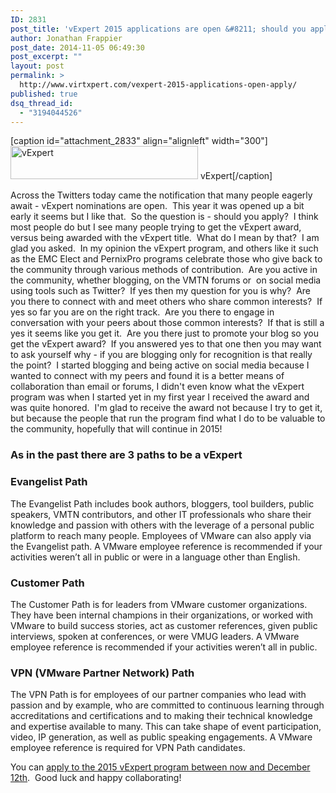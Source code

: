 ```yaml
---
ID: 2831
post_title: 'vExpert 2015 applications are open &#8211; should you apply?'
author: Jonathan Frappier
post_date: 2014-11-05 06:49:30
post_excerpt: ""
layout: post
permalink: >
  http://www.virtxpert.com/vexpert-2015-applications-open-apply/
published: true
dsq_thread_id:
  - "3194044526"
---
```

[caption id="attachment_2833" align="alignleft" width="300"]<a href="http://www.virtxpert.com/wp-content/uploads/2014/11/vExpert.png"><img class="wp-image-2833 size-medium" src="http://www.virtxpert.com/wp-content/uploads/2014/11/vExpert-300x53.png" alt="vExpert" width="300" height="53" /></a> vExpert[/caption]

Across the Twitters today came the notification that many people eagerly await - vExpert nominations are open.  This year it was opened up a bit early it seems but I like that.  So the question is - should you apply?  I think most people do but I see many people trying to get the vExpert award, versus being awarded with the vExpert title.  What do I mean by that?  I am glad you asked.  In my opinion the vExpert program, and others like it such as the EMC Elect and PernixPro programs celebrate those who give back to the community through various methods of contribution.  Are you active in the community, whether blogging, on the VMTN forums or  on social media using tools such as Twitter?  If yes then my question for you is why?  Are you there to connect with and meet others who share common interests?  If yes so far you are on the right track.  Are you there to engage in conversation with your peers about those common interests?  If that is still a yes it seems like you get it.  Are you there just to promote your blog so you get the vExpert award?  If you answered yes to that one then you may want to ask yourself why - if you are blogging only for recognition is that really the point?  I started blogging and being active on social media because I wanted to connect with my peers and found it is a better means of collaboration than email or forums, I didn't even know what the vExpert program was when I started yet in my first year I received the award and was quite honored.  I'm glad to receive the award not because I try to get it, but because the people that run the program find what I do to be valuable to the community, hopefully that will continue in 2015!
<h3>As in the past there are 3 paths to be a vExpert</h3>
<h3>Evangelist Path</h3>
The Evangelist Path includes book authors, bloggers, tool builders, public speakers, VMTN contributors, and other IT professionals who share their knowledge and passion with others with the leverage of a personal public platform to reach many people. Employees of VMware can also apply via the Evangelist path. A VMware employee reference is recommended if your activities weren’t all in public or were in a language other than English.
<h3>Customer Path</h3>
The Customer Path is for leaders from VMware customer organizations. They have been internal champions in their organizations, or worked with VMware to build success stories, act as customer references, given public interviews, spoken at conferences, or were VMUG leaders. A VMware employee reference is recommended if your activities weren’t all in public.
<h3>VPN (VMware Partner Network) Path</h3>
The VPN Path is for employees of our partner companies who lead with passion and by example, who are committed to continuous learning through accreditations and certifications and to making their technical knowledge and expertise available to many. This can take shape of event participation, video, IP generation, as well as public speaking engagements. A VMware employee reference is required for VPN Path candidates.

You can <a href="http://blogs.vmware.com/vmtn/" target="_blank">apply to the 2015 vExpert program between now and December 12th</a>.  Good luck and happy collaborating!